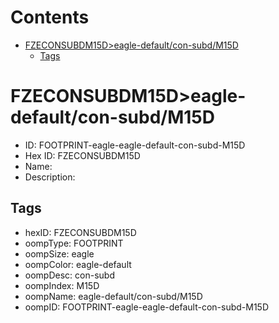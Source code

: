 



Contents
========

* [FZECONSUBDM15D>eagle-default/con-subd/M15D](#fzeconsubdm15deagle-defaultcon-subdm15d)
	* [Tags](#tags)

# FZECONSUBDM15D>eagle-default/con-subd/M15D

- ID: FOOTPRINT-eagle-eagle-default-con-subd-M15D
- Hex ID: FZECONSUBDM15D
- Name: 
- Description: 

## Tags

- hexID: FZECONSUBDM15D
- oompType: FOOTPRINT
- oompSize: eagle
- oompColor: eagle-default
- oompDesc: con-subd
- oompIndex: M15D
- oompName: eagle-default/con-subd/M15D
- oompID: FOOTPRINT-eagle-eagle-default-con-subd-M15D
